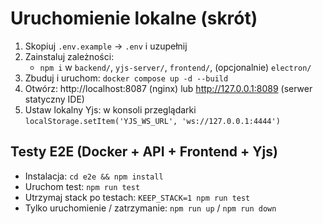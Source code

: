 # Uruchomienie lokalne (skrót)

1. Skopiuj `.env.example` -> `.env` i uzupełnij
2. Zainstaluj zależności:
   - `npm i` w `backend/`, `yjs-server/`, `frontend/`, (opcjonalnie) `electron/`
3. Zbuduj i uruchom: `docker compose up -d --build`
4. Otwórz: http://localhost:8087 (nginx) lub http://127.0.0.1:8089 (serwer statyczny IDE)
5. Ustaw lokalny Yjs: w konsoli przeglądarki `localStorage.setItem('YJS_WS_URL', 'ws://127.0.0.1:4444')`

## Testy E2E (Docker + API + Frontend + Yjs)
- Instalacja: `cd e2e && npm install`
- Uruchom test: `npm run test`
- Utrzymaj stack po testach: `KEEP_STACK=1 npm run test`
- Tylko uruchomienie / zatrzymanie: `npm run up` / `npm run down`
